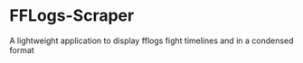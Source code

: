 # FFLogs-Scraper
A lightweight application to display fflogs fight timelines and in a condensed format
